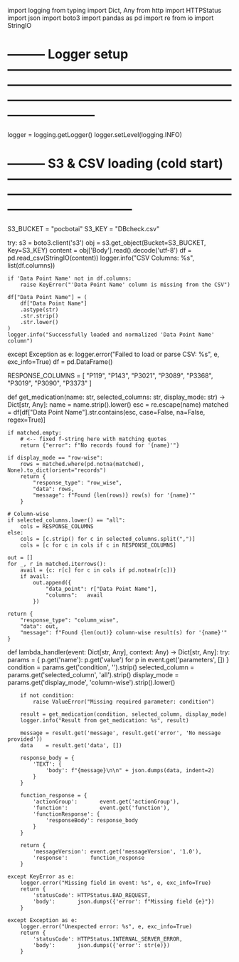 import logging
from typing import Dict, Any
from http import HTTPStatus
import json
import boto3
import pandas as pd
import re
from io import StringIO

# ——— Logger setup —————————————————————————————————————————————————————————————
logger = logging.getLogger()
logger.setLevel(logging.INFO)

# ——— S3 & CSV loading (cold start) ——————————————————————————————————————————————
S3_BUCKET = "pocbotai"
S3_KEY    = "DBcheck.csv"

try:
    s3 = boto3.client('s3')
    obj = s3.get_object(Bucket=S3_BUCKET, Key=S3_KEY)
    content = obj['Body'].read().decode('utf-8')
    df = pd.read_csv(StringIO(content))
    logger.info("CSV Columns: %s", list(df.columns))

    if 'Data Point Name' not in df.columns:
        raise KeyError("'Data Point Name' column is missing from the CSV")

    df["Data Point Name"] = (
        df["Data Point Name"]
        .astype(str)
        .str.strip()
        .str.lower()
    )
    logger.info("Successfully loaded and normalized 'Data Point Name' column")

except Exception as e:
    logger.error("Failed to load or parse CSV: %s", e, exc_info=True)
    df = pd.DataFrame()


RESPONSE_COLUMNS = [
    "P119", "P143", "P3021", "P3089",
    "P3368", "P3019", "P3090", "P3373"
]

def get_medication(name: str, selected_columns: str, display_mode: str) -> Dict[str, Any]:
    name = name.strip().lower()
    esc = re.escape(name)
    matched = df[df["Data Point Name"].str.contains(esc, case=False, na=False, regex=True)]

    if matched.empty:
        # <-- fixed f-string here with matching quotes
        return {"error": f"No records found for '{name}'"}

    if display_mode == "row-wise":
        rows = matched.where(pd.notna(matched), None).to_dict(orient="records")
        return {
            "response_type": "row_wise",
            "data": rows,
            "message": f"Found {len(rows)} row(s) for '{name}'"
        }

    # Column-wise
    if selected_columns.lower() == "all":
        cols = RESPONSE_COLUMNS
    else:
        cols = [c.strip() for c in selected_columns.split(",")]
        cols = [c for c in cols if c in RESPONSE_COLUMNS]

    out = []
    for _, r in matched.iterrows():
        avail = {c: r[c] for c in cols if pd.notna(r[c])}
        if avail:
            out.append({
                "data_point": r["Data Point Name"],
                "columns":   avail
            })

    return {
        "response_type": "column_wise",
        "data": out,
        "message": f"Found {len(out)} column-wise result(s) for '{name}'"
    }

def lambda_handler(event: Dict[str, Any], context: Any) -> Dict[str, Any]:
    try:
        params = { p.get('name'): p.get('value') for p in event.get('parameters', []) }
        condition       = params.get('condition', '').strip()
        selected_column = params.get('selected_column', 'all').strip()
        display_mode    = params.get('display_mode', 'column-wise').strip().lower()

        if not condition:
            raise ValueError("Missing required parameter: condition")

        result = get_medication(condition, selected_column, display_mode)
        logger.info("Result from get_medication: %s", result)

        message = result.get('message', result.get('error', 'No message provided'))
        data    = result.get('data', [])

        response_body = {
            'TEXT': {
                'body': f"{message}\n\n" + json.dumps(data, indent=2)
            }
        }

        function_response = {
            'actionGroup':       event.get('actionGroup'),
            'function':          event.get('function'),
            'functionResponse': {
                'responseBody': response_body
            }
        }

        return {
            'messageVersion': event.get('messageVersion', '1.0'),
            'response':       function_response
        }

    except KeyError as e:
        logger.error("Missing field in event: %s", e, exc_info=True)
        return {
            'statusCode': HTTPStatus.BAD_REQUEST,
            'body':       json.dumps({'error': f"Missing field {e}"})
        }

    except Exception as e:
        logger.error("Unexpected error: %s", e, exc_info=True)
        return {
            'statusCode': HTTPStatus.INTERNAL_SERVER_ERROR,
            'body':       json.dumps({'error': str(e)})
        }
